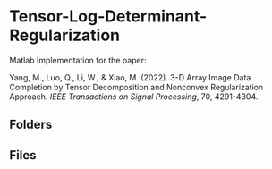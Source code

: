 # Tensor-Log-Determinant-Regularization
Matlab Implementation for the paper:

Yang, M., Luo, Q., Li, W., & Xiao, M. (2022). 3-D Array Image Data Completion by Tensor Decomposition and Nonconvex Regularization Approach. *IEEE Transactions on Signal Processing*, 70, 4291-4304.


## Folders

## Files
